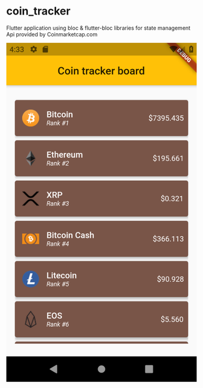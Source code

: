 # coin_tracker

Flutter application using bloc & flutter-bloc libraries for state management
Api provided by Coinmarketcap.com

![Screenshot](FlutterCoinTracker.png)
